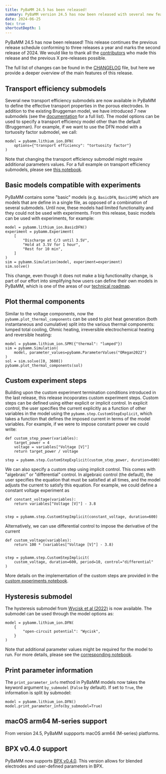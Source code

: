 ```yaml
---
title: PyBaMM 24.5 has been released!
summary: PyBaMM version 24.5 has now been released with several new features and improvements.
date: 2024-06-25
toc: true
shortcutDepth: 1
---
```


PyBaMM 24.5 has now been released! This release continues the previous release schedule conforming to three releases a year and marks the second release of 2024. We would like to thank all the [contributors](https://pybamm.org/teams/) who made this release and the previous X pre-releases possible.

The full list of changes can be found in the [CHANGELOG](https://pybamm.org/changelog/) file, but here we provide a deeper overview of the main features of this release.

## Transport efficiency submodels

Several new transport efficiency submodels are now available in PyBaMM to define the effective transport properties in the porous electrodes. In addition to the existing Bruggeman model, we have introduced 7 new submodels (see the [documentation](https://docs.pybamm.org/en/latest/source/api/models/submodels/transport_efficiency/index.html) for a full list). The model options can be used to specify a transport efficiency model other than the default (Bruggeman). For example, if we want to use the DFN model with a tortuosity factor submodel, we call:

```python3
model = pybamm.lithium_ion.DFN(
    options={"transport efficiency": "tortuosity factor"}
)
```

Note that changing the transport efficiency submodel might require additional parameters values. For a full example on transport efficiency submodels, please see [this notebook](https://docs.pybamm.org/en/latest/source/examples/notebooks/models/tortuosity_models.html).

## Basic models compatible with experiments

PyBaMM contains some "basic" models (e.g. `BasicDFN`, `BasicSPM`) which are models that are define in a single file, as opposed of a combination of several submodels. Until now, these models had limited functionality and they could not be used with experiments. From this release, basic models can be used with experiments, for example:

```python3
model = pybamm.lithium_ion.BasicDFN()
experiment = pybamm.Experiment(
    [
        "Discharge at C/3 until 3.5V",
        "Hold at 3.5V for 1 hour",
        "Rest for 10 min",
    ]
)
sim = pybamm.Simulation(model, experiment=experiment)
sim.solve()
```

This change, even though it does not make a big functionality change, is part of our effort into simplifying how users can define their own models in PyBaMM, which is one of the areas of our [technical roadmap](https://github.com/pybamm-team/PyBaMM/issues/3908).

## Plot thermal components

Similar to the voltage components, now the `pybamm.plot_thermal_components` can be used to plot heat generation (both instantaneous and cumulative) split into the various thermal components: lumped total cooling, Ohmic heating, irreversible electrochemical heating and reversible heating:

```python3
model = pybamm.lithium_ion.SPM({"thermal": "lumped"})
sim = pybamm.Simulation(
    model, parameter_values=pybamm.ParameterValues("ORegan2022")
)
sol = sim.solve([0, 3600])
pybamm.plot_thermal_components(sol)
```

## Custom experiment steps

Building upon the custom experiment termination conditions introduced in the last release, this release incoporates custom experiment steps. Custom steps can be defined using either explicit or implicit control. In explicit control, the user specifies the current explicitly as a function of other variables in the model using the `pybamm.step.CustomStepExplicit`, which takes a function that defines the imposed current in terms of the model variables. For example, if we were to impose constant power we could write:

```python3
def custom_step_power(variables):
    target_power = 4
    voltage = variables["Voltage [V]"]
    return target_power / voltage

step = pybamm.step.CustomStepExplicit(custom_step_power, duration=600)
```

We can also specify a custom step using implicit control. This comes with "algebraic" or "differential" control. In algebraic control (the default), the user specifies the equation that must be satisfied at all times, and the model adjusts the current to satisfy this equation. For example, we could define a constant voltage experiment as

```python3
def constant_voltage(variables):
    return variables["Voltage [V]"] - 3.8


step = pybamm.step.CustomStepImplicit(constant_voltage, duration=600)
```

Alternatively, we can use differential control to impose the derivative of the current

```python3
def custom_voltage(variables):
    return 100 * (variables["Voltage [V]"] - 3.8)


step = pybamm.step.CustomStepImplicit(
    custom_voltage, duration=600, period=10, control="differential"
)
```


More details on the implementation of the custom steps are provided in the [custom experiments notebook](https://docs.pybamm.org/en/stable/source/examples/notebooks/simulations_and_experiments/custom-experiments.html).

## Hysteresis submodel

The hysteresis submodel from [Wycisk et al (2022)](https://doi.org/10.1016/j.est.2022.105016) is now available. The submodel can be used through the model options as:

```python3
model = pybamm.lithium_ion.DFN(
    {
        "open-circuit potential": "Wycisk",
    }
)
```

Note that additional parameter values might be required for the model to run. For more details, please see the [corresponding notebook](https://docs.pybamm.org/en/latest/source/examples/notebooks/models/differential-capacity-hysteresis-state.html).

## Print parameter information

The `print_parameter_info` method in PyBaMM models now takes the keyword argument `by_submodel` (`False` by default). If set to `True`, the information is split by submodel:

```python3
model = pybamm.lithium_ion.DFN()
model.print_parameter_info(by_submodel=True)
```


## macOS arm64 M-series support

From version 24.5, PyBaMM suppports macOS arm64 (M-series) platforms.

## BPX v0.4.0 support

PyBaMM now supports [BPX v0.4.0](https://github.com/FaradayInstitution/BPX/releases/tag/v0.4.0). This version allows for blended electrodes and user-defined parameters in BPX.